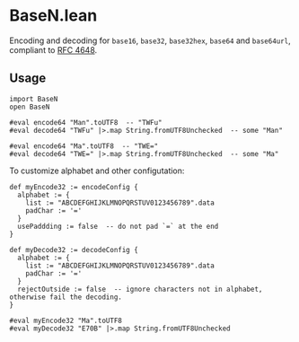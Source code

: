 # BaseN.lean

Encoding and decoding for `base16`, `base32`, `base32hex`, `base64` and `base64url`, compliant to [RFC 4648](https://datatracker.ietf.org/doc/html/rfc4648). 

## Usage

```lean
import BaseN
open BaseN

#eval encode64 "Man".toUTF8  -- "TWFu"
#eval decode64 "TWFu" |>.map String.fromUTF8Unchecked  -- some "Man"

#eval encode64 "Ma".toUTF8  -- "TWE="
#eval decode64 "TWE=" |>.map String.fromUTF8Unchecked  -- some "Ma"
```

To customize alphabet and other configutation:

```lean
def myEncode32 := encodeConfig {
  alphabet := {
    list := "ABCDEFGHIJKLMNOPQRSTUV0123456789".data
    padChar := '='
  }
  usePaddding := false  -- do not pad `=` at the end
}

def myDecode32 := decodeConfig {
  alphabet := {
    list := "ABCDEFGHIJKLMNOPQRSTUV0123456789".data
    padChar := '='
  }
  rejectOutside := false  -- ignore characters not in alphabet, otherwise fail the decoding.
}

#eval myEncode32 "Ma".toUTF8
#eval myDecode32 "E70B" |>.map String.fromUTF8Unchecked
```